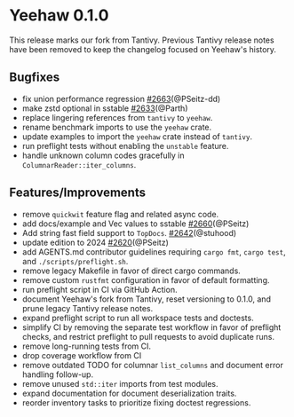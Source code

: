 Yeehaw 0.1.0
================================

This release marks our fork from Tantivy. Previous Tantivy release notes
have been removed to keep the changelog focused on Yeehaw's history.

## Bugfixes
- fix union performance regression [#2663](https://github.com/quickwit-oss/yeehaw/pull/2663)(@PSeitz-dd)
- make zstd optional in sstable [#2633](https://github.com/quickwit-oss/yeehaw/pull/2633)(@Parth)
- replace lingering references from `tantivy` to `yeehaw`.
- rename benchmark imports to use the `yeehaw` crate.
- update examples to import the `yeehaw` crate instead of `tantivy`.
- run preflight tests without enabling the `unstable` feature.
- handle unknown column codes gracefully in `ColumnarReader::iter_columns`.

## Features/Improvements
- remove `quickwit` feature flag and related async code.
- add docs/example and Vec<u32> values to sstable [#2660](https://github.com/quickwit-oss/yeehaw/pull/2660)(@PSeitz)
- Add string fast field support to `TopDocs`. [#2642](https://github.com/quickwit-oss/yeehaw/pull/2642)(@stuhood)
- update edition to 2024 [#2620](https://github.com/quickwit-oss/yeehaw/pull/2620)(@PSeitz)
- add AGENTS.md contributor guidelines requiring `cargo fmt`, `cargo test`, and `./scripts/preflight.sh`.
- remove legacy Makefile in favor of direct cargo commands.
- remove custom `rustfmt` configuration in favor of default formatting.
- run preflight script in CI via GitHub Action.
- document Yeehaw's fork from Tantivy, reset versioning to 0.1.0, and prune legacy Tantivy release notes.
- expand preflight script to run all workspace tests and doctests.
- simplify CI by removing the separate test workflow in favor of preflight checks, and restrict preflight to pull requests to avoid duplicate runs.
- remove long-running tests from CI.
- drop coverage workflow from CI
- remove outdated TODO for columnar `list_columns` and document error handling follow-up.
- remove unused `std::iter` imports from test modules.
- expand documentation for document deserialization traits.
- reorder inventory tasks to prioritize fixing doctest regressions.
